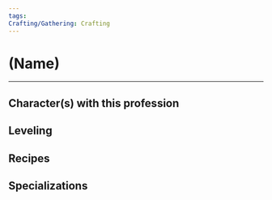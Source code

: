 ```yaml
---
tags: 
Crafting/Gathering: Crafting
---
```

# (Name)
---
## Character(s) with this profession

## Leveling

## Recipes

## Specializations